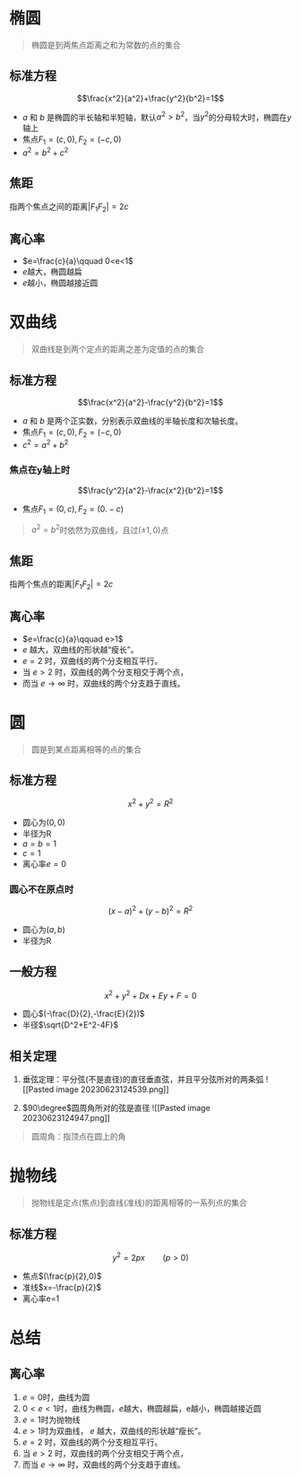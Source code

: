# 椭圆
> 椭圆是到两焦点距离之和为常数的点的集合
## 标准方程

$$\frac{x^2}{a^2}+\frac{y^2}{b^2}=1$$
- $a$ 和 $b$ 是椭圆的半长轴和半短轴，默认$a^2>b^2$，当$y^2$的分母较大时，椭圆在$y$轴上
- 焦点$F_1=(c,0),F_2=(-c,0)$
- $a^2=b^2+c^2$
## 焦距
指两个焦点之间的距离$|F_1F_2|=2c$
## 离心率
- $e=\frac{c}{a}\qquad 0<e<1$
- $e$越大，椭圆越扁
- $e$越小，椭圆越接近圆

# 双曲线
 > 双曲线是到两个定点的距离之差为定值的点的集合
## 标准方程
$$\frac{x^2}{a^2}-\frac{y^2}{b^2}=1$$
- $a$ 和 $b$ 是两个正实数，分别表示双曲线的半轴长度和次轴长度。
- 焦点$F_1=(c,0),F_2=(-c,0)$
- $c^2=a^2+b^2$
### 焦点在y轴上时
$$\frac{y^2}{a^2}-\frac{x^2}{b^2}=1$$
- 焦点$F_1=(0,c),F_2=(0.-c)$
> $a^2=b^2$时依然为双曲线，且过$(\pm1,0)$点
## 焦距
指两个焦点的距离$|F_1F_2|=2c$
## 离心率
- $e=\frac{c}{a}\qquad e>1$
- $e$ 越大，双曲线的形状越“瘦长”。
-  $e=2$ 时，双曲线的两个分支相互平行。
-  当 $e>2$ 时，双曲线的两个分支相交于两个点，
-  而当 $e\to\infty$ 时，双曲线的两个分支趋于直线。

# 圆
> 圆是到某点距离相等的点的集合
## 标准方程
$$x^2+y^2=R^2$$
- 圆心为$(0,0)$
- 半径为R
- $a=b=1$
- $c=1$
- 离心率$e=0$
### 圆心不在原点时
$$(x-a)^2+(y-b)^2=R^2$$
- 圆心为$(a,b)$
- 半径为R
## 一般方程
$$x^2+y^2+Dx+Ey+F=0$$
- 圆心$(-\frac{D}{2},-\frac{E}{2})$
- 半径$\sqrt{D^2+E^2-4F}$

## 相关定理
1. 垂弦定理：平分弦(不是直径)的直径垂直弦，并且平分弦所对的两条弧
![[Pasted image 20230623124539.png]]

2. $90\degree$圆周角所对的弦是直径
![[Pasted image 20230623124947.png]]
> 圆周角：指顶点在圆上的角

# 抛物线
> 抛物线是定点(焦点)到直线(准线)的距离相等的一系列点的集合
## 标准方程
$$y^2=2px\qquad (p>0)$$
- 焦点$(\frac{p}{2},0)$
- 准线$x=-\frac{p}{2}$
- 离心率e=1


# 总结
## 离心率
1. $e=0$时，曲线为圆
2. $0<e<1$时，曲线为椭圆，$e$越大，椭圆越扁，e越小，椭圆越接近圆
3. $e=1$时为抛物线
4. $e>1$时为双曲线， $e$ 越大，双曲线的形状越“瘦长”。
5. $e=2$ 时，双曲线的两个分支相互平行。
6. 当 $e>2$ 时，双曲线的两个分支相交于两个点，
7. 而当 $e\to\infty$ 时，双曲线的两个分支趋于直线。